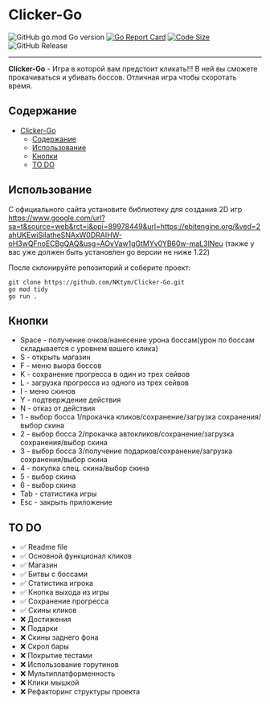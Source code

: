 # Clicker-Go

![GitHub go.mod Go version](https://img.shields.io/github/go-mod/go-version/NKtym/Clicker-Go)
[![Go Report Card](https://goreportcard.com/badge/github.com/NKtym/Clicker-Go)](https://goreportcard.com/report/github.com/NKtym/Clicker-Go)
[![Code Size](https://img.shields.io/github/languages/code-size/NKtym/Clicker-Go?style=flat-square)](https://github.com/NKtym/Clicker-Go)
![GitHub Release](https://img.shields.io/github/v/release/NKtym/Clicker-Go?display_name=release)
___
**Clicker-Go** - Игра в которой вам предстоит кликать!!! В ней вы сможете прокачиваться и убивать боссов. Отличная игра чтобы скоротать время.

## Содержание
- [Clicker-Go](#clicker-go)
  - [Содержание](#содержание)
  - [Использование](#использование)
  - [Кнопки](#кнопки)
  - [TO DO](#to-do)

## Использование
С официального сайта установите библиотеку для создания 2D игр https://www.google.com/url?sa=t&source=web&rct=j&opi=89978449&url=https://ebitengine.org/&ved=2ahUKEwiSiIatheSNAxW0DRAIHW-oH3wQFnoECBgQAQ&usg=AOvVaw1gGtMYv0YB60w-maL3lNeu (также у вас уже должен быть установлен go версии не ниже 1.22)

После склонируйте репозиторий и соберите проект:
```shell
git clone https://github.com/NKtym/Clicker-Go.git
go mod tidy
go run .
```

## Кнопки
- Space - получение очков/нанесение урона боссам(урон по боссам складывается с уровнем вашего клика)
- S - открыть магазин
- F - меню выора боссов
- K - сохранение прогресса в один из трех сейвов
- L - загрузка прогресса из одного из трех сейвов
- I - меню скинов
- Y - подтверждение действия
- N - отказ от действия
- 1 - выбор босса 1/прокачка кликов/сохранение/загрузка сохранения/выбор скина
- 2 - выбор босса 2/прокачка автокликов/сохранение/загрузка сохранения/выбор скина
- 3 - выбор босса 3/получение подарков/сохранение/загрузка сохранения/выбор скина
- 4 - покупка спец. скина/выбор скина
- 5 - выбор скина
- 6 - выбор скина
- Tab - статистика игры
- Esc - закрыть приложение

## TO DO
- ✅ Readme file
- ✅ Основной функционал кликов
- ✅ Магазин
- ✅ Битвы с боссами
- ✅ Статистика игрока
- ✅ Кнопка выхода из игры
- ✅ Сохранение прогресса
- ✅ Скины кликов
- ❌ Достижения
- ❌ Подарки
- ❌ Скины заднего фона
- ❌ Скрол бары
- ❌ Покрытие тестами
- ❌ Использование горутинов
- ❌ Мультиплатформенность
- ❌ Клики мышкой
- ❌ Рефакторинг структуры проекта